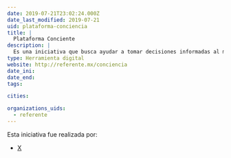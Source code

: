 ```yaml
---
date: 2019-07-21T23:02:24.000Z
date_last_modified: 2019-07-21
uid: plataforma-conciencia
title: |
  Plataforma Conciente
description: |
  Es una iniciativa que busca ayudar a tomar decisiones informadas al momento de efectuar el voto y por otro lado, dar seguimiento al cumplimiento de propuestas de los candidatos que sean electos.
type: Herramienta digital
website: http://referente.mx/conciencia
date_ini: 
date_end: 
tags:

cities: 

organizations_uids:
  - referente
---
```


Esta iniciativa fue realizada por:

- [X](/organizaciones/referente)
